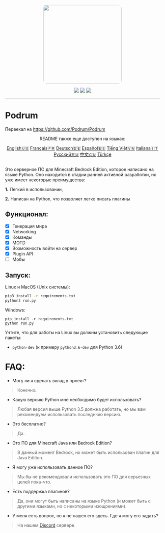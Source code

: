 <p align="center">
  <img width="256" style="border-radius:10px;" height="256" src="https://cdn.discordapp.com/attachments/576826528671858709/766767561681141790/Logo.png">


<div align="center">
    <a href="https://discord.gg/ScSsnwQ4kW"><img src="https://img.shields.io/discord/821124503185653803?style=flat-square"/></a>
    <a href="https://www.codefactor.io/repository/github/podrum/podrum"><img src="https://www.codefactor.io/repository/github/podrum/podrum/badge?style=flat-square"/></a>
    <a href="https://podrum.github.io/"><img src="https://img.shields.io/badge/website-online-orange?style=flat-square"/></a>
</div>
<hr/>

# Podrum

Переехал на https://github.com/Podrum/Podrum

<p align="center">README также еще доступен на языках:</p>
<div align="center">
  <a href="https://github.com/PodrumLegacy/Podrum/blob/main/README.md">English🇺🇸</a>
  <a href="https://github.com/PodrumLegacy/Podrum/blob/main/languages/README_FR.md">Français🇫🇷</a>
  <a href="https://github.com/PodrumLegacy/Podrum/blob/main/languages/README_DE.md">Deutsch🇩🇪</a>
  <a href="https://github.com/PodrumLegacy/Podrum/blob/main/languages/README_ES.md">Español🇪🇸</a>
  <a href="https://github.com/PodrumLegacy/Podrum/blob/main/languages/README_VI.md">Tiếng Việt🇻🇳</a>
  <a href="https://github.com/PodrumLegacy/Podrum/blob/main/languages/README_IT.md">Italiana🇮🇹</a>
  <a href="https://github.com/PodrumLegacy/Podrum/blob/main/languages/README_RU.md">Русский🇷🇺</a>
  <a href="https://github.com/PodrumLegacy/Podrum/blob/main/languages/README_CH.md">中文🇨🇳</a>
  <a href="https://github.com/PodrumLegacy/Podrum/blob/main/languages/README_TR.md">Türkçe</a>
</div>
<br>

Это серверное ПО для Minecraft Bedrock Edition, которое написано на языке Python.
Оно находится в стадии ранней активной разработки, но уже имеет некоторые преимущества:

**1.** Легкий в использовании,

**2.** Написан на Python, что позволяет легко писать плагины

## Функционал:
 - [x] Генерация мира
 - [x] Networking
 - [x] Команды
 - [x] MOTD
 - [x] Возможность войти на сервер
 - [x] Plugin API
 - [ ] Мобы

## Запуск:
Linux и MacOS (Unix системы):
```sh
pip3 install -r requirements.txt
python3 run.py
```

Windows:
```batch
pip install -r requirements.txt
python run.py
```

Учтите, что для работы на Linux вы должны установить следующие пакеты:
- `python-dev` (к примеру `python3.6-dev` для Python 3.6)

# FAQ:
 - Могу ли я сделать вклад в проект?
 > Конечно.
 - Какую версию Python мне необходимо будет использовать?
 > Любая версия выше Python 3.5 должна работать, но мы вам рекомендуем использовать последнюю версию.
 - Это бесплатно?
 > Да.
 - Это ПО для Minecraft Java или Bedrock Edition?
 > В данный момент Bedrock, но может быть использован плагин для Java Edition.
 - Я могу уже использовать данное ПО?
 > Мы бы не рекомендовали использовать это ПО для серьезных целей пока-что.
 - Есть поддержка плагинов?
 > Да, они могут быть написаны на языке Python (и может быть с другими языками, но с некоторыми изощрениями).
 - У меня есть вопрос, но я не нашел его здесь. Где я могу его задать?
 > На нашем [Discord](https://discord.gg/ScSsnwQ4kW) сервере.
